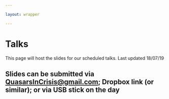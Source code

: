 ```yaml
---

layout: wrapper

---
```


# Talks

This page will host the slides for our scheduled talks. Last updated 18/07/19

## Slides can be submitted via [QuasarsInCrisis@gmail.com](mailto:quasarsincrisis@gmail.com); Dropbox link (or similar); or via USB stick on the day
